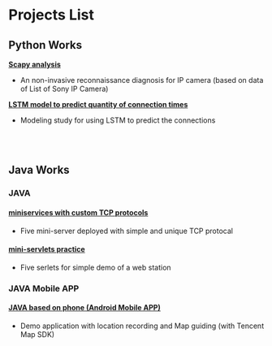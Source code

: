# Projects List

## Python Works
**[Scapy analysis](Python/Security_Scan/)** 
- An non-invasive reconnaissance diagnosis for IP camera (based on data of List of Sony IP Camera)

**[LSTM model to predict quantity of connection times](Python/LSTM_anlysis/)**
- Modeling study for using LSTM to predict the connections


</br>
</br>

## Java Works
### JAVA
#### [miniservices with custom TCP protocols](JAVA/Service/FirstModel)
- Five mini-server deployed with simple and unique TCP protocal
#### [mini-servlets practice](JAVA/Service/SecondModel)
- Five serlets for simple demo of a web station

### JAVA Mobile APP
#### [JAVA based on phone (Android Mobile APP)](JAVA/AndroidStutio/Projects)
- Demo application with location recording and Map guiding (with Tencent Map SDK)
